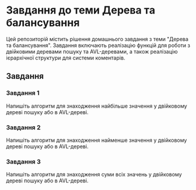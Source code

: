 # Завдання до теми Дерева та балансування

Цей репозиторій містить рішення домашнього завдання з теми "Дерева та балансування". Завдання включають реалізацію функцій для роботи з двійковими деревами пошуку та AVL-деревами, а також реалізацію ієрархічної структури для системи коментарів.

## Завдання

### Завдання 1
Напишіть алгоритм для знаходження найбільше значення у двійковому дереві пошуку або в AVL-дереві.

### Завдання 2
Напишіть алгоритм для знаходження найменше значення у двійковому дереві пошуку або в AVL-дереві.

### Завдання 3
Напишіть алгоритм для знаходження суми всіх значень у двійковому дереві пошуку або в AVL-дереві.
